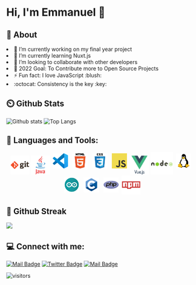 # Hi, I'm Emmanuel 👋

## 📕 About
   <li>🔭 I’m currently working on my final year project </li>
   <li>🌱 I’m currently learning Nuxt.js </li>
   <li>👯 I’m looking to collaborate with other developers </li>
   <li>🥅 2022 Goal: To Contribute more to Open Source Projects </li>
   <li>⚡ Fun fact: I love JavaScript :blush: </li>
   <li> :octocat: Consistency is the key :key: </li>

## ⏲️ Github Stats
![Github stats](https://github-readme-stats.vercel.app/api?username=Neba-Emmanuel&count_private=true&show_icons=true&theme=dracula&include_all_commits=true)    ![Top Langs](https://github-readme-stats.vercel.app/api/top-langs/?username=Neba-Emmanuel&layout=compact&theme=dracula&langs_count=9)

## 📖 Languages and Tools:
<p align="center">
<img src="https://github.com/devicons/devicon/blob/master/icons/git/git-original-wordmark.svg" alt="git" width="50" height="50"/>
<img src="https://github.com/devicons/devicon/blob/master/icons/java/java-original-wordmark.svg" alt="java" width="50" height="50"/>
<img src="https://raw.githubusercontent.com/github/explore/80688e429a7d4ef2fca1e82350fe8e3517d3494d/topics/visual-studio-code/visual-studio-code.png" alt="VS Code" height="40" style="vertical-align:top; margin:4px">
<img src="https://raw.githubusercontent.com/github/explore/80688e429a7d4ef2fca1e82350fe8e3517d3494d/topics/html/html.png" alt="html" height="40" style="vertical-align:top; margin:4px">  
<img src="https://raw.githubusercontent.com/github/explore/80688e429a7d4ef2fca1e82350fe8e3517d3494d/topics/css/css.png" alt="css" height="40" style="vertical-align:top; margin:4px">   
<img src="https://raw.githubusercontent.com/github/explore/80688e429a7d4ef2fca1e82350fe8e3517d3494d/topics/javascript/javascript.png" alt="Javascript" height="40" style="vertical-align:top; margin:4px"> 
<img src="https://github.com/devicons/devicon/blob/master/icons/vuejs/vuejs-original-wordmark.svg" alt="VueJS" width="50" height="50">
<img src="https://github.com/devicons/devicon/blob/master/icons/nodejs/nodejs-original-wordmark.svg" alt="NodeJS" width="60" height="60"/>    
<img src="https://raw.githubusercontent.com/github/explore/80688e429a7d4ef2fca1e82350fe8e3517d3494d/topics/linux/linux.png" alt="linux" height="40" style="vertical-align:top; margin:4px">  
<img src="https://raw.githubusercontent.com/github/explore/80688e429a7d4ef2fca1e82350fe8e3517d3494d/topics/arduino/arduino.png" alt="arduino" height="40" style="vertical-align:top; margin:4px"> 
<img src="https://raw.githubusercontent.com/github/explore/80688e429a7d4ef2fca1e82350fe8e3517d3494d/topics/c/c.png" alt="c" height="40" style="vertical-align:top; margin:4px">   
<img src="https://raw.githubusercontent.com/github/explore/80688e429a7d4ef2fca1e82350fe8e3517d3494d/topics/php/php.png" alt="php" height="40" style="vertical-align:top; margin:4px">    
<img src="https://github.com/devicons/devicon/blob/master/icons/npm/npm-original-wordmark.svg" alt="npm" width="50" height="50"/>   

## 📆 Github Streak
<img src="https://github-readme-streak-stats.herokuapp.com/?user=Neba-Emmanuel&theme=dracula" width="48%" > 
 
## 💻 Connect with me:
[![Mail Badge](https://img.shields.io/badge/-nebaemmanuel-c0392b?style=flat&labelColor=c0392b&logo=gmail&logoColor=white)](mailto:nebaemmanuel736@gmail.com)
[![Twitter Badge](https://img.shields.io/badge/-@NebaEmmanuel5-1ca0f1?style=flat&labelColor=1ca0f1&logo=twitter&logoColor=white&link=https://twitter.com/NebaEmmanuel5)](https://twitter.com/NebaEmmanuel5/) 
[![Mail Badge](https://img.shields.io/badge/-@nebaemmanuel-405DE6?style=flat&labelColor=5851DB&logo=instagram&logoColor=white)](https://instagram.com/neba.emmanuel.946)

![visitors](https://visitor-badge.glitch.me/badge?page_id=Neba-Emmanuel.visitor-badge.issue.1)
   
   
<!--
**Neba-Emmanuel/Neba-Emmanuel** is a ✨ _special_ ✨ repository because its `README.md` (this file) appears on your GitHub profile.

Here are some ideas to get you started:

- 🔭 I’m currently working on ...
- 🌱 I’m currently learning ...
- 👯 I’m looking to collaborate on ...
- 🤔 I’m looking for help with ...
- 💬 Ask me about! ...
- 📫 How to reach me: ...
- 😄 Pronouns: ...
- ⚡ Fun fact: ...
-->
